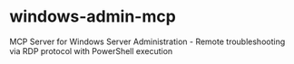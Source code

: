# windows-admin-mcp
MCP Server for Windows Server Administration - Remote troubleshooting via RDP protocol with PowerShell execution
